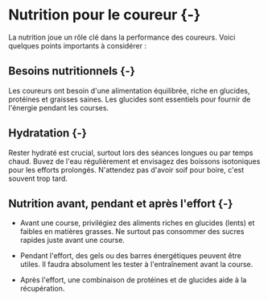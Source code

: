 

# Nutrition pour le coureur {-}

La nutrition joue un rôle clé dans la performance des coureurs.
Voici quelques points importants à considérer :

## Besoins nutritionnels {-}

Les coureurs ont besoin d'une alimentation équilibrée, riche en glucides, protéines et graisses saines.
Les glucides sont essentiels pour fournir de l'énergie pendant les courses.

## Hydratation {-}

Rester hydraté est crucial, surtout lors des séances longues ou par temps chaud.
Buvez de l'eau régulièrement et envisagez des boissons isotoniques pour les efforts prolongés.
N'attendez pas d'avoir soif pour boire, c'est souvent trop tard.

## Nutrition avant, pendant et après l'effort {-}

- Avant une course, privilégiez des aliments riches en glucides (lents) et faibles en matières grasses. Ne surtout pas consommer des sucres rapides juste avant une course.

- Pendant l'effort, des gels ou des barres énergétiques peuvent être utiles. Il faudra absolument les tester à l'entraînement avant la course.

- Après l'effort, une combinaison de protéines et de glucides aide à la récupération.
